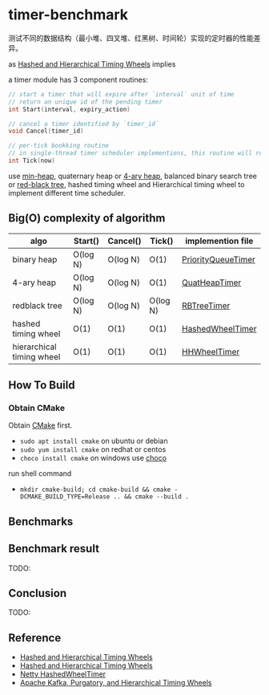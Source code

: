 # timer-benchmark

测试不同的数据结构（最小堆、四叉堆、红黑树、时间轮）实现的定时器的性能差异。

as [Hashed and Hierarchical Timing Wheels](http://www.cs.columbia.edu/~nahum/w6998/papers/sosp87-timing-wheels.pdf) implies

a timer module has 3 component routines:

``` C++
// start a timer that will expire after `interval` unit of time
// return an unique id of the pending timer
int Start(interval, expiry_action)

// cancel a timer identified by `timer_id`
void Cancel(timer_id)

// per-tick bookking routine
// in single-thread timer scheduler implementions, this routine will run timeout actions
int Tick(now)
```

use [min-heap](https://en.wikipedia.org/wiki/Heap_(data_structure)), quaternary heap or [4-ary heap](https://en.wikipedia.org/wiki/D-ary_heap), balanced binary search tree or [red-black tree](https://en.wikipedia.org/wiki/Red-black_tree), hashed timing wheel
and Hierarchical timing wheel to implement different time scheduler.


## Big(O) complexity of algorithm


algo                    | Start()    | Cancel() | Tick()   | implemention file
--------------------------|-----------|---------|----------|--------------------------
binary heap               | O(log N) | O(log N) | O(1)     | [PriorityQueueTimer](src/PriorityQueueTimer.h)
4-ary heap                | O(log N) | O(log N) | O(1)     | [QuatHeapTimer](src/QuatHeapTimer.h)
redblack tree             | O(log N) | O(log N) | O(log N) | [RBTreeTimer](src/RBTreeTimer.h)
hashed timing wheel       | O(1)     | O(1)     | O(1)     | [HashedWheelTimer](src/HashedWheelTimer.h)
hierarchical timing wheel | O(1)     | O(1)     | O(1)     | [HHWheelTimer](src/HHWheelTimer.h)


## How To Build

### Obtain CMake

Obtain [CMake](https://cmake.org) first.

* `sudo apt install cmake` on ubuntu or debian
* `sudo yum install cmake` on redhat or centos
* `choco install cmake` on windows use [choco](https://chocolatey.org/)

run shell command

* `mkdir cmake-build; cd cmake-build && cmake -DCMAKE_BUILD_TYPE=Release .. && cmake --build .`



## Benchmarks

## Benchmark result

TODO:

## Conclusion
TODO:


## Reference

* [Hashed and Hierarchical Timing Wheels](https://paulcavallaro.com/blog/hashed-and-hierarchical-timing-wheels/)
* [Hashed and Hierarchical Timing Wheels](http://www.cs.columbia.edu/~nahum/w6998/papers/sosp87-timing-wheels.pdf)
* [Netty HashedWheelTimer](https://github.com/netty/netty/blob/4.1/common/src/main/java/io/netty/util/HashedWheelTimer.java)
* [Apache Kafka, Purgatory, and Hierarchical Timing Wheels](https://www.confluent.io/blog/apache-kafka-purgatory-hierarchical-timing-wheels/s)


